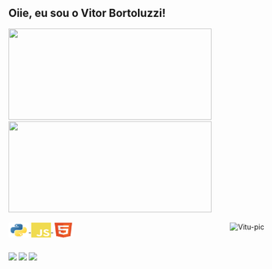 ## Oiie, eu sou o Vitor Bortoluzzi!

<div>
  <a href="https://github.com/VituDOrazio">
  <img height="180px" width="400px" src="https://github-readme-stats.vercel.app/api?username=VituDOrazio&count_private=true&show_icons=true&theme=radical"/>
  <img height="180px" width="400px" src="https://github-readme-stats.vercel.app/api/top-langs/?username=VituDOrazio&layout=compact&theme=radical"/>
</div>

<div style="display: inline_block"><br>
  <img align="center" alt="Vitu-Python" height="30" width="40" src="https://raw.githubusercontent.com/devicons/devicon/master/icons/python/python-original.svg">
  <img align="center" alt="Vitu-JS" height="30" width="40" src="https://raw.githubusercontent.com/devicons/devicon/master/icons/javascript/javascript-plain.svg">
  <img align="center" alt="Vitu-HTML" height="30" width="40" src="https://raw.githubusercontent.com/devicons/devicon/master/icons/html5/html5-original.svg">
  <img align="right" alt="Vitu-pic" height="200" style="border-radius:50px background-color=aaaaaa;"
  src="https://i.ibb.co/vxk16Jy/Vitu-Avatar.png">
</div>

##

<div>
  <a href="https://www.linkedin.com/in/vitor-hugo-a79a76249/" target="_blank"><img src="https://img.shields.io/badge/-LinkedIn-%230077B5?style=for-the-badge&logo=linkedin&logoColor=white" target="_blank"></a>
  <a href = "mailto:bortvitor40@gmail.com?subject=Gostei do seu ReadMe&body=Olá! Vitor<br>Vim pelo seu GitHub..."><img src="https://img.shields.io/badge/-Gmail-%23333?style=for-the-badge&logo=gmail&logoColor=white" target="_blank"></a>
  <a href="https://instagram.com/vitubortoluzzi" target="_blank"><img src="https://img.shields.io/badge/-Instagram-%23E4405F?style=for-the-badge&logo=instagram&logoColor=white" target="_blank"></a>
</div>

